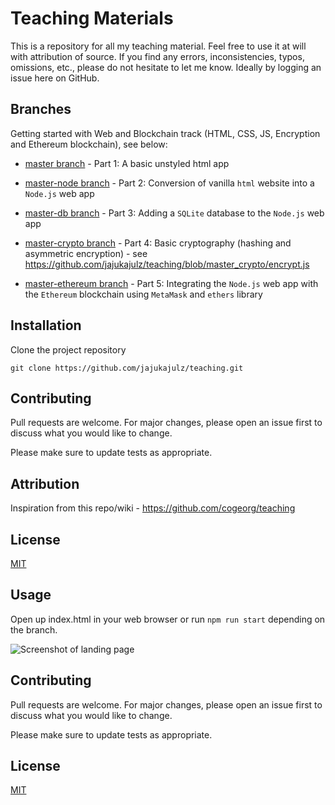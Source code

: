 # Teaching Materials
This is a repository for all my teaching material. Feel free to use it at will with attribution of source.
If you find any errors, inconsistencies, typos, omissions, etc., please do not hesitate to let me know. Ideally by 
logging an issue here on GitHub.

## Branches
Getting started with Web and Blockchain track (HTML, CSS, JS, Encryption and Ethereum blockchain), see below:

- [master branch](https://github.com/jajukajulz/teaching/tree/master) - Part 1: A basic unstyled html app

- [master-node branch](https://github.com/jajukajulz/teaching/tree/master_node) - Part 2: Conversion of vanilla `html` 
website into a `Node.js` web app

- [master-db branch](https://github.com/jajukajulz/teaching/tree/master_db) - Part 3: Adding a `SQLite` database to the 
`Node.js` web app

- [master-crypto branch](https://github.com/jajukajulz/teaching/tree/master_crypto) - Part 4: Basic cryptography 
(hashing and asymmetric encryption) - see https://github.com/jajukajulz/teaching/blob/master_crypto/encrypt.js 

- [master-ethereum branch](https://github.com/jajukajulz/teaching/tree/master_ethereum) - Part 5: Integrating the 
`Node.js` web app with the `Ethereum` blockchain using `MetaMask` and `ethers` library


## Installation
Clone the project repository

```
git clone https://github.com/jajukajulz/teaching.git
```

## Contributing
Pull requests are welcome. For major changes, please open an issue first to discuss what you would like to change.

Please make sure to update tests as appropriate.

## Attribution
Inspiration from this repo/wiki - https://github.com/cogeorg/teaching

## License
[MIT](https://choosealicense.com/licenses/mit/)


## Usage

Open up index.html in your web browser or run `npm run start` depending on the branch.

![Screenshot of landing page](https://github.com/jajukajulz/teaching/blob/master/images/landing_page.png?raw=true)

## Contributing

Pull requests are welcome. For major changes, please open an issue first to discuss what you would like to change.

Please make sure to update tests as appropriate.

## License

[MIT](https://choosealicense.com/licenses/mit/)
